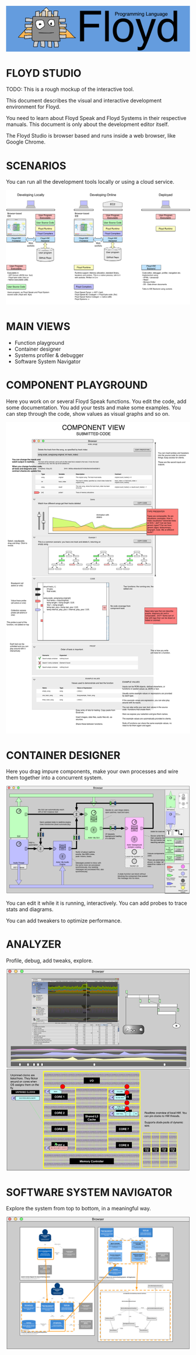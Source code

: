 ![](floyd_logo_banner.png)

# FLOYD STUDIO

TODO: This is a rough mockup of the interactive tool.

This document describes the visual and interactive development environment for Floyd.

You need to learn about Floyd Speak and Floyd Systems in their respective manuals. This document is only about the development editor itself.

The Floyd Studio is browser based and runs inside a web browser, like Google Chrome.


# SCENARIOS
You can run all the development tools locally or using a cloud service.

![](floyd_studio_scenarios.png)




# MAIN VIEWS

- Function playground
- Container designer
- Systems profiler & debugger
- Software System Navigator

# COMPONENT PLAYGROUND

Here you work on or several Floyd Speak functions. You edit the code, add some documentation. You add your tests and make some examples. You can step through the code, show values as visual graphs and so on.

![](floyd_studio_component.png)



# CONTAINER DESIGNER

Here you drag impure components, make your own processes and wire them together into a concurrent system.


![](./floyd_studio_container_designer.png)

You can edit it while it is running, interactively. You can add probes to trace stats and diagrams.

You can add tweakers to optimize performance.

# ANALYZER

Profile, debug, add tweaks, explore.

![](./floyd_studio_analyser.png)




# SOFTWARE SYSTEM NAVIGATOR
Explore the system from top to bottom, in a meaningful way.

![](./floyd_studio_navigator.png)
